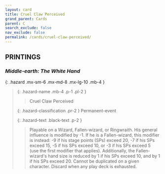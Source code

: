 ```yaml
---
layout: card
title: Cruel Claw Perceived
grand_parent: Cards
parent: C
search_exclude: false
nav_exclude: false
permalink: /cards/cruel-claw-perceived/
---
```


## PRINTINGS


### _Middle-earth: The White Hand_

{: .hazard .mx-sm-6 .mx-md-8 .mx-lg-10 .mb-4 }
> {: .hazard-name .mb-4 .p-1 .pl-2 }
> > <div class="hazard-mp"></div>
> > <div class="card-name">Cruel Claw Perceived</div>
>
> {: .hazard-classification .pr-2 }
> Permanent-event
>
> {: .hazard-text .black-text .p-2 }
> > Playable on a Wizard, Fallen-wizard, or Ringwraith. His general influence is modified by -1. If he is a Fallen-wizard, this modifier is instead: -9 if his stage points (SPs) exceed 20, -7 if his SPs exceed 15, -5 if his SPs exceed 10, or -3 if his SPs exceed 5 (use the first modifier that applies). Additionally, the Fallen-wizard's hand size is reduced by 1 if his SPs exceed 10, and by 1 if his SPs exceed 20. Cannot be duplicated on a given character. Discard when any play deck is exhausted. 
>
